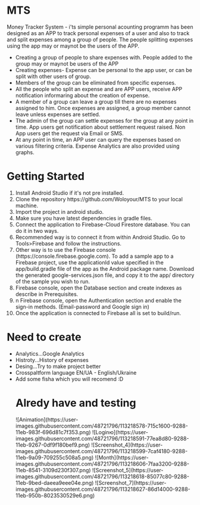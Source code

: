 # MTS
Money Tracker System  - i'ts simple personal acounting programm has been designed as an APP to track personal expenses of a user and also to track and split expenses among a group of people. The people splitting expenses using the app may or maynot be the users of the APP.
<ul><li>Creating a group of people to share expenses with. People added to the group may or maynot be users of the APP
<li>Creating expenses- Expense can be personal to the app user, or can be split with other users of group.
<li>Members of the group can be eliminated from specific expenses.
<li>All the people who split an expense and are APP users, receive APP notification informaring about the creation of expense.
<li>A member of a group can leave a group till there are no expenses assigned to him. Once expenses are assigned, a group member cannot leave unless expenses are settled.
<li>The admin of the group can settle expenses for the group at any point in time. App users get notification about settlement request raised. Non App users get the request via Email or SMS.
<li>At any point in time, an APP user can query the expenses based on various filtering criteria.
Expense Analytics are also provided using graphs.</ul>
<h1>Getting Started</h1>
<ol><li>Install Android Studio if it's not pre installed.
<li>Clone the repository https://github.com/Woloyour/MTS to your local machine.
<li>Import the project in android studio.
<li>Make sure you have latest dependencies in gradle files.
<li>Connect the application to Firebase-Cloud Firestore database. You can do it in two ways.
<li>Recommended way is to connect it from within Android Studio. Go to Tools>Firebase and follow the instructions.
<li>Other way is to use the Firebase console (https://console.firebase.google.com). To add a sample app to a Firebase project, use the applicationId value specified in the app/build.gradle file of the app as the Android package name. Download the generated google-services.json file, and copy it to the app/ directory of the sample you wish to run.
<li>Firebase console, open the Database section and create indexes as describe in Prerequisites.
<li>n Firebase console, open the Authentication section and enable the sign-in methods. (Email-password and Google sign in)
<li>Once the application is connected to Firebase all is set to build/run. </ol>
<h1>Need to create</h1>
  <ul><li>Analytics...Google Analytics
  <li>Histroty...History of expenses
  <li>Desing...Try to make project better
  <li>Crosspaltform language EN/UA - English/Ukraine
  <li>Add some fisha which you will recomend :D </ol>
  
<h1>Alredy have and testing</h1>
![Animation](https://user-images.githubusercontent.com/48721796/113218578-715c1600-9288-11eb-983f-696d81c7f353.png)
![Loginю](https://user-images.githubusercontent.com/48721796/113218591-77ea8d80-9288-11eb-9267-0df9f180bef9.png)
![Screenshot_4](https://user-images.githubusercontent.com/48721796/113218599-7caf4180-9288-11eb-9a09-709255c508a5.png)
![Month](https://user-images.githubusercontent.com/48721796/113218606-7faa3200-9288-11eb-8541-3109d230f307.png)
![Screenshot_5](https://user-images.githubusercontent.com/48721796/113218618-85077c80-9288-11eb-9bed-daeea9eee04e.png)
![Screenshot_7](https://user-images.githubusercontent.com/48721796/113218627-86d14000-9288-11eb-950b-8023530529e6.png)
